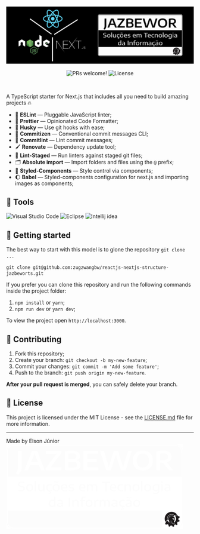 <p align="center">
  <img src="./public/logo-documentacao-github.png" alt="React.js, Next.js and Node.js">
</p>

<p align="center">
  <img src="https://img.shields.io/static/v1?label=PRs&message=welcome&style=for-the-badge&color=blueviolet&labelColor=000000" alt="PRs welcome!" />

  <img alt="License" src="https://img.shields.io/github/license/zugzwangbw/jazbewor-ui?style=for-the-badge&color=blueviolet&labelColor=000000">

</p>
<br>

A TypeScript starter for Next.js that includes all you need to build amazing projects 🔥

- 📏 **ESLint** — Pluggable JavaScript linter;
- 💖 **Prettier** — Opinionated Code Formatter;
- 🐶 **Husky** — Use git hooks with ease;
- 📄 **Commitizen** — Conventional commit messages CLI;
- 🚓 **Commitlint** — Lint commit messages;
- 🖌 **Renovate** — Dependency update tool;
- 🚫 **Lint-Staged** — Run linters against staged git files;
- 🗂 **Absolute import** — Import folders and files using the `@` prefix;
- 🎨 **Styled-Components** — Style control via components;
- 🌔 **Babel** — Styled-components configuration for next.js and importing images as components;

## 🧰 Tools

  ![Visual Studio Code](https://img.shields.io/badge/-Visual%20Studio%20Code-333333?style=for-the-badge&logo=visual-studio-code&logoColor=007ACC)
  ![Eclipse](https://img.shields.io/badge/-Eclipse-333333?style=for-the-badge&logo=eclipse-ide&logoColor=2C2255)
  ![Intellij idea](https://img.shields.io/badge/-Intellij%20idea-333333?style=for-the-badge&logo=intellij-idea&logoColor=abcdef)

## 🚀 Getting started

The best way to start with this model is to glone the repository `git clone ...`

```
git clone git@github.com:zugzwangbw/reactjs-nextjs-structure-jazbeworts.git
```

If you prefer you can clone this repository and run the following commands inside the project folder:

1. `npm install` or `yarn`;
2. `npm run dev` or `yarn dev`;

To view the project open `http://localhost:3000`.

## 🤝 Contributing

1. Fork this repository;
2. Create your branch: `git checkout -b my-new-feature`;
3. Commit your changes: `git commit -m 'Add some feature'`;
4. Push to the branch: `git push origin my-new-feature`.

**After your pull request is merged**, you can safely delete your branch.

## 📝 License

This project is licensed under the MIT License - see the [LICENSE.md](LICENSE.md) file for more information.

---

Made by Elson Júnior
<br>
![Elson Júnior](./public/logo-p-full.svg)
